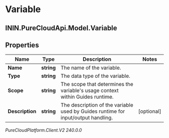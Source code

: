 # Variable

## ININ.PureCloudApi.Model.Variable

## Properties

|Name | Type | Description | Notes|
|------------ | ------------- | ------------- | -------------|
| **Name** | **string** | The name of the variable. | |
| **Type** | **string** | The data type of the variable. | |
| **Scope** | **string** | The scope that determines the variable&#39;s usage context within Guides runtime. | |
| **Description** | **string** | The description of the variable used by Guides runtime for input/output handling. | [optional] |



_PureCloudPlatform.Client.V2 240.0.0_
